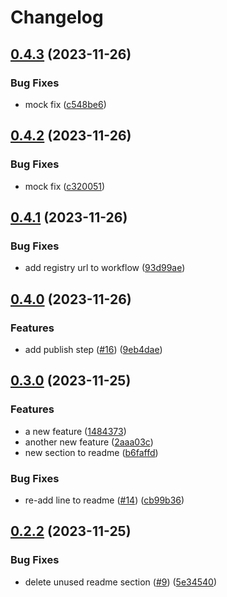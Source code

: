 # Changelog

## [0.4.3](https://github.com/mzogheib/gh-actions-publish-test/compare/v0.4.2...v0.4.3) (2023-11-26)


### Bug Fixes

* mock fix ([c548be6](https://github.com/mzogheib/gh-actions-publish-test/commit/c548be6042c5d3729d9d9cfb0f93c2cb3a3bf24f))

## [0.4.2](https://github.com/mzogheib/gh-actions-publish-test/compare/v0.4.1...v0.4.2) (2023-11-26)


### Bug Fixes

* mock fix ([c320051](https://github.com/mzogheib/gh-actions-publish-test/commit/c320051c6719453702645cd8542a27203d6f887c))

## [0.4.1](https://github.com/mzogheib/gh-actions-publish-test/compare/v0.4.0...v0.4.1) (2023-11-26)


### Bug Fixes

* add registry url to workflow ([93d99ae](https://github.com/mzogheib/gh-actions-publish-test/commit/93d99ae95cd870eff00c492b4f86017decddfa1f))

## [0.4.0](https://github.com/mzogheib/gh-actions-publish-test/compare/v0.3.0...v0.4.0) (2023-11-26)


### Features

* add publish step ([#16](https://github.com/mzogheib/gh-actions-publish-test/issues/16)) ([9eb4dae](https://github.com/mzogheib/gh-actions-publish-test/commit/9eb4daeaa831c23603acc0afea48bf5dc679554e))

## [0.3.0](https://github.com/mzogheib/gh-actions-publish-test/compare/v0.2.2...v0.3.0) (2023-11-25)


### Features

* a new feature ([1484373](https://github.com/mzogheib/gh-actions-publish-test/commit/14843730811b9a9b02f7baec1f6a8d6d47199045))
* another new feature ([2aaa03c](https://github.com/mzogheib/gh-actions-publish-test/commit/2aaa03c13f19abda66ca3b4a50df6ca8725117c2))
* new section to readme ([b6faffd](https://github.com/mzogheib/gh-actions-publish-test/commit/b6faffdc3c3695d18218b1a9649e26e9d9ff981a))


### Bug Fixes

* re-add line to readme ([#14](https://github.com/mzogheib/gh-actions-publish-test/issues/14)) ([cb99b36](https://github.com/mzogheib/gh-actions-publish-test/commit/cb99b363a12a59adf04943e83739d615eff2a0f2))

## [0.2.2](https://github.com/mzogheib/gh-actions-publish-test/compare/v0.2.1...v0.2.2) (2023-11-25)


### Bug Fixes

* delete unused readme section ([#9](https://github.com/mzogheib/gh-actions-publish-test/issues/9)) ([5e34540](https://github.com/mzogheib/gh-actions-publish-test/commit/5e345405807b5be8b80ee01ea8822e014ef73266))
